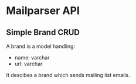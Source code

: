 # Mailparser API

## Simple Brand CRUD

A brand is a model handling:

- name: varchar
- url: varchar

It descibes a brand which sends mailing list emails.
